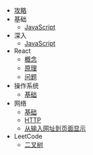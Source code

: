 - [攻略](archive.md)
- 基础
  - [JavaScript](language/JavaScript.md)
- 深入
  - [JavaScript](handwrite/JavaScript-hw.md)
- React
  - [概念](react/React概念性梳理.md)
  - [原理](react/React工作流程.md)
  - [问题](react/React相关问题.md)
- 操作系统
  - [基础](os/基础.md)
- 网络
  - [基础](network/基础.md)
  - [HTTP](network/HTTP.md)
  - [从输入网址到页面显示](network/从输入网址.md)
- LeetCode
  - [二叉树](leetcode/tree.md)